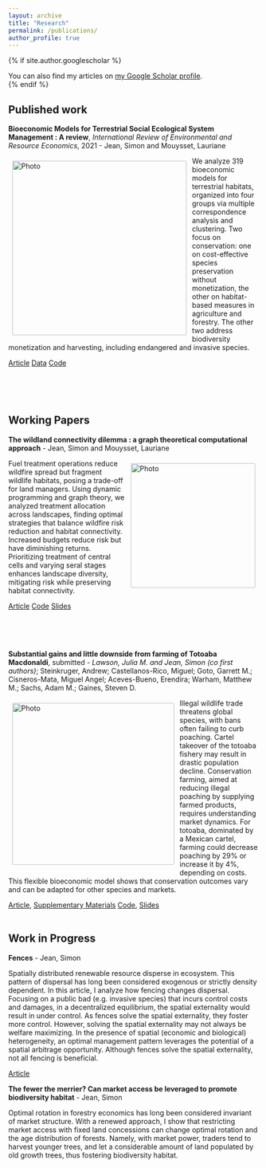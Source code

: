 ```yaml
---
layout: archive
title: "Research"
permalink: /publications/
author_profile: true
---
```


{% if site.author.googlescholar %}
  <div class="wordwrap">You can also find my articles on <a href="{{site.author.googlescholar}}">my Google Scholar profile</a>.</div>
{% endif %}

## Published work

**Bioeconomic Models for Terrestrial Social Ecological System Management : A review**, *International Review of Environmental and Resource Economics*, 2021 - Jean, Simon and Mouysset, Lauriane

<img align="left" src="https://sim-jean.github.io/images/mca_ind_automated_kmodes.jpg" alt="Photo" style="width: 350px; border-radius: 10px; padding: 8px 8px 8px 8px"/>


We analyze 319 bioeconomic models for terrestrial habitats, organized into four groups via multiple correspondence analysis and clustering. Two focus on conservation: one on cost-effective species preservation without monetization, the other on habitat-based measures in agriculture and forestry. The other two address biodiversity monetization and harvesting, including endangered and invasive species.

[Article](http://sim-jean.github.io/files/research/jean_mouysset2022.pdf) [Data](https://zenodo.org/records/6656433#.Yqxw7aC3seE.link) [Code](https://github.com/sim-jean/review-irere)

<br><br><br>



## Working Papers

**The wildland connectivity dilemma : a graph theoretical computational approach** - Jean, Simon and Mouysset, Lauriane

<img align="right" src="https://sim-jean.github.io/images/landscapes_4.png" alt="Photo" style="width: 250px; border-radius: 10px; padding: 8px 8px 8px 8px"/>


Fuel treatment operations reduce wildfire spread but fragment wildlife habitats, posing a trade-off for land managers. Using dynamic programming and graph theory, we analyzed treatment allocation across landscapes, finding optimal strategies that balance wildfire risk reduction and habitat connectivity. Increased budgets reduce risk but have diminishing returns. Prioritizing treatment of central cells and varying seral stages enhances landscape diversity, mitigating risk while preserving habitat connectivity.

[Article](http://sim-jean.github.io/files/research/widland_connectivity.pdf) [Code](https://github.com/sim-jean/Landscape_connectivity_dilemma) [Slides](https://sim-jean.github.io/files/research/wildland-connectivity-slides.pdf)

<br><br><br>

**Substantial gains and little downside from farming of Totoaba Macdonaldi**, submitted - *Lawson, Julia M. and Jean, Simon (co first authors)*; Steinkruger, Andrew; Castellanos-Rico, Miguel; Goto, Garrett M.; Cisneros-Mata, Miguel Angel; Aceves-Bueno, Erendira; Warham, Matthew M.; Sachs, Adam M.; Gaines, Steven D.

<img align="left" src="https://sim-jean.github.io/images/toto_caught.jpg" alt="Photo" style="width: 325px; border-radius: 10px; padding: 8px 8px 8px 8px"/>


Illegal wildlife trade threatens global species, with bans often failing to curb poaching. Cartel takeover of the totoaba fishery may result in drastic population decline. Conservation farming, aimed at reducing illegal poaching by supplying farmed products, requires understanding market dynamics. For totoaba, dominated by a Mexican cartel, farming could decrease poaching by 29% or increase it by 4%, depending on costs. This flexible bioeconomic model shows that conservation outcomes vary and can be adapted for other species and markets.

[Article](http://sim-jean.github.io/files/research/Totoaba_Manuscript_july_2024.pdf), [Supplementary Materials](http://sim-jean.github.io/files/research/totoaba_final_sup.pdf) [Code](https://github.com/julawson/conservation_farming_totoaba), [Slides](http://sim-jean.github.io/files/research/totoaba_presentation_july_2024.pdf)
<br><br>

## Work in Progress

**Fences** - Jean, Simon

Spatially distributed renewable resource disperse in ecosystem. This pattern of dispersal has long been considered exogenous or strictly density dependent. In this article, I analyze how fencing changes dispersal. Focusing on a public bad (e.g. invasive species) that incurs control costs and damages, in a decentralized equilibrium, the spatial externality would result in under control. As fences solve the spatial externality, they foster more control. However, solving the spatial externality may not always be welfare maximizing. In the presence of spatial (economic and biological) heterogeneity, an optimal management pattern leverages the potential of a spatial arbitrage opportunity. Although fences solve the spatial externality, not all fencing is beneficial.

[Article](http://sim-jean.github.io/files/research/fences_wp.pdf)


**The fewer the merrier? Can market access be leveraged to promote biodiversity habitat** - Jean, Simon

Optimal rotation in forestry economics has long been considered invariant of market structure. With a renewed approach, I show that restricting market access with fixed land concessions can change optimal rotation and the age distribution of forests. Namely, with market power, traders tend to harvest younger trees, and let a considerable amount of land populated by old growth trees, thus fostering biodiversity habitat.
